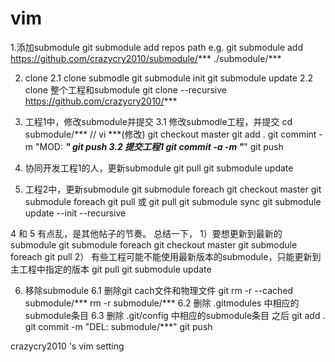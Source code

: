 vim
===

1.添加submodule
git submodule add repos path
e.g.
git submodule add https://github.com/crazycry2010/submodule/***   ./submodule/***

2. clone
2.1 clone submodle
git submodule init
git submodule update
2.2 clone 整个工程和submodule
git clone --recursive https://github.com/crazycry2010/***

3. 工程1中，修改submodule并提交
3.1 修改submodle工程，并提交
cd submodule/***
// vi ***(修改)
git checkout master
git add .
git commint -m "MOD: ***"
git push
3.2 提交工程1
git commit -a -m "***"
git push

4. 协同开发工程1的人，更新submodule
git pull
git submodule update

5. 工程2中，更新submodule
git submodule foreach git checkout master
git submodule foreach git pull
或
git pull
git submodule sync
git submodule update --init --recursive

4 和 5 有点乱，是其他帖子的节奏。
总结一下，
1）要想更新到最新的submodule
git submodule foreach git checkout master
git submodule foreach git pull
2） 有些工程可能不能使用最新版本的submodule，只能更新到主工程中指定的版本
git pull
git submodule update

6. 移除submodule
6.1 删除git cach文件和物理文件
git rm -r --cached submodule/***
rm -r submodule/***
6.2 删除 .gitmodules 中相应的submodule条目
6.3 删除 .git/config 中相应的submodule条目
之后
git add .
git commit -m "DEL: submodule/***"
git push


crazycry2010 's vim setting
